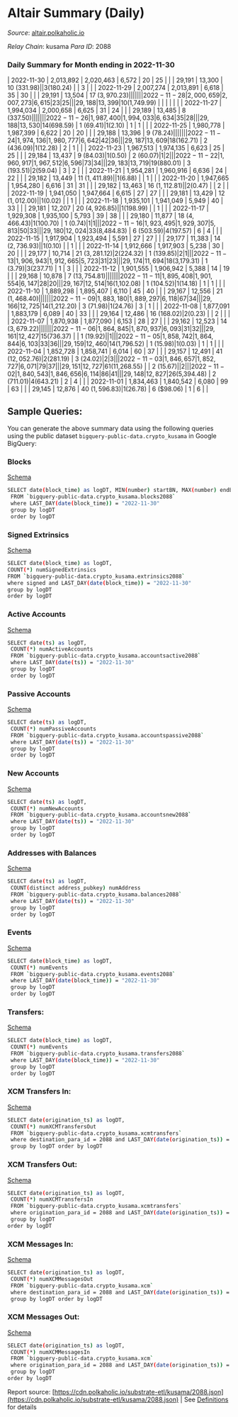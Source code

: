 # Altair Summary (Daily)

_Source_: [altair.polkaholic.io](https://altair.polkaholic.io)

*Relay Chain*: kusama
*Para ID*: 2088



### Daily Summary for Month ending in 2022-11-30


| 2022-11-30 | 2,013,892 | 2,020,463 | 6,572 | 20 | 25 |  |  | 29,191 | 13,300 | 10 ($331.98) |   | 3 ($180.24) |  | 3 |  |
| 2022-11-29 | 2,007,274 | 2,013,891 | 6,618 | 35 | 30 |  |  | 29,191 | 13,504 | 17 ($3,970.23) |   |   |  |  |  |
| 2022-11-28 | 2,000,659 | 2,007,273 | 6,615 | 23 | 25 |  |  | 29,188 | 13,399 | 10 ($1,749.99) |   |   |  |  |  |
| 2022-11-27 | 1,994,034 | 2,000,658 | 6,625 | 31 | 24 |  |  | 29,189 | 13,485 | 8 ($337.50) |   |   |  |  |  |
| 2022-11-26 | 1,987,400 | 1,994,033 | 6,634 | 35 | 28 |  |  | 29,188 | 13,530 | 14 ($698.59) | 1 ($69.41) | 1 ($2.10) | 1 | 1 |  |
| 2022-11-25 | 1,980,778 | 1,987,399 | 6,622 | 20 | 20 |  |  | 29,188 | 13,396 | 9 ($78.24) |   |   |  |  |  |
| 2022-11-24 | 1,974,136 | 1,980,777 | 6,642 | 42 | 36 |  |  | 29,187 | 13,609 | 18 ($162.71) | 2 ($436.09) | 1 ($12.28) | 2 | 1 |  |
| 2022-11-23 | 1,967,513 | 1,974,135 | 6,623 | 25 | 25 |  |  | 29,184 | 13,437 | 9 ($84.03) | 1 ($0.50) | 2 ($60.07) | 1 | 2 |  |
| 2022-11-22 | 1,960,917 | 1,967,512 | 6,596 | 73 | 34 |  |  | 29,183 | 13,719 | 19 ($880.01) | 3 ($193.51) | 2 ($59.04) | 3 | 2 |  |
| 2022-11-21 | 1,954,281 | 1,960,916 | 6,636 | 24 | 22 |  |  | 29,182 | 13,449 | 11 ($1,411.89) |   | 1 ($6.88) |  | 1 |  |
| 2022-11-20 | 1,947,665 | 1,954,280 | 6,616 | 31 | 31 |  |  | 29,182 | 13,463 | 16 ($1,112.81) |   | 2 ($0.47) |  | 2 |  |
| 2022-11-19 | 1,941,050 | 1,947,664 | 6,615 | 27 | 27 |  |  | 29,181 | 13,429 | 12 ($1,012.00) |   | 1 ($0.02) |  | 1 |  |
| 2022-11-18 | 1,935,101 | 1,941,049 | 5,949 | 40 | 33 |  |  | 29,181 | 12,207 | 20 ($4,926.85) |   | 1 ($198.99) |  | 1 |  |
| 2022-11-17 | 1,929,308 | 1,935,100 | 5,793 | 39 | 38 |  |  | 29,180 | 11,877 | 18 ($4,466.43) | 1 ($100.70) | 1 ($0.74) | 1 | 1 |  |
| 2022-11-16 | 1,923,495 | 1,929,307 | 5,813 | 50 | 33 |  |  | 29,180 | 12,024 | 33 ($8,484.83) | 6 ($503.59) | 4 ($197.57) | 6 | 4 |  |
| 2022-11-15 | 1,917,904 | 1,923,494 | 5,591 | 27 | 27 |  |  | 29,177 | 11,383 | 14 ($2,736.93) |   | 1 ($0.10) |  | 1 |  |
| 2022-11-14 | 1,912,666 | 1,917,903 | 5,238 | 30 | 20 |  |  | 29,177 | 10,714 | 21 ($3,281.12) | 2 ($224.32) | 1 ($139.85) | 2 | 1 |  |
| 2022-11-13 | 1,906,943 | 1,912,665 | 5,723 | 31 | 23 |  |  | 29,174 | 11,694 | 18 ($3,179.31) | 1 ($3.79) | 3 ($237.71) | 1 | 3 |  |
| 2022-11-12 | 1,901,555 | 1,906,942 | 5,388 | 14 | 19 |  |  | 29,168 | 10,878 | 7 ($13,754.81) |   |   |  |  |  |
| 2022-11-11 | 1,895,408 | 1,901,554 | 6,147 | 28 | 20 |  |  | 29,167 | 12,514 | 16 ($1,102.08) | 1 ($104.52) | 1 ($14.18) | 1 | 1 |  |
| 2022-11-10 | 1,889,298 | 1,895,407 | 6,110 | 45 | 40 |  |  | 29,167 | 12,556 | 21 ($1,468.40) |   |   |  |  |  |
| 2022-11-09 | 1,883,180 | 1,889,297 | 6,118 | 67 | 34 |  |  | 29,166 | 12,725 | 14 ($1,212.20) | 3 ($71.98) | 1 ($24.76) | 3 | 1 |  |
| 2022-11-08 | 1,877,091 | 1,883,179 | 6,089 | 40 | 33 |  |  | 29,164 | 12,486 | 16 ($168.02) | 2 ($0.23) |   | 2 |  |  |
| 2022-11-07 | 1,870,938 | 1,877,090 | 6,153 | 28 | 27 |  |  | 29,162 | 12,523 | 14 ($3,679.22) |   |   |  |  |  |
| 2022-11-06 | 1,864,845 | 1,870,937 | 6,093 | 31 | 32 |  |  | 29,161 | 12,427 | 15 ($736.37) |   | 1 ($19.92) |  | 1 |  |
| 2022-11-05 | 1,858,742 | 1,864,844 | 6,103 | 33 | 36 |  |  | 29,159 | 12,460 | 14 ($1,796.52) | 1 ($15.98) | 1 ($0.03) | 1 | 1 |  |
| 2022-11-04 | 1,852,728 | 1,858,741 | 6,014 | 60 | 37 |  |  | 29,157 | 12,491 | 41 ($12,052.76) | 2 ($281.19) | 3 ($24.02) | 2 | 3 |  |
| 2022-11-03 | 1,846,657 | 1,852,727 | 6,071 | 79 | 37 |  |  | 29,151 | 12,727 | 61 ($11,268.55) |   | 2 ($15.67) |  | 2 |  |
| 2022-11-02 | 1,840,543 | 1,846,656 | 6,114 | 86 | 41 |  |  | 29,148 | 12,827 | 26 ($5,394.48) | 2 ($711.01) | 4 ($643.21) | 2 | 4 |  |
| 2022-11-01 | 1,834,463 | 1,840,542 | 6,080 | 99 | 63 |  |  | 29,145 | 12,876 | 40 ($1,596.83) | 1 ($26.78) | 6 ($98.06) | 1 | 6 |  |

## Sample Queries:
You can generate the above summary data using the following queries using the public dataset `bigquery-public-data.crypto_kusama` in Google BigQuery:


### Blocks 

[Schema](https://github.com/colorfulnotion/substrate-etl/blob/main/schema/blocks.json)

```bash
SELECT date(block_time) as logDT, MIN(number) startBN, MAX(number) endBN, COUNT(*) numBlocks 
 FROM `bigquery-public-data.crypto_kusama.blocks2088`  
 where LAST_DAY(date(block_time)) = "2022-11-30" 
 group by logDT 
 order by logDT
```

### Signed Extrinsics 

[Schema](https://github.com/colorfulnotion/substrate-etl/blob/main/schema/extrinsics.json)

```bash
SELECT date(block_time) as logDT, 
COUNT(*) numSignedExtrinsics 
FROM `bigquery-public-data.crypto_kusama.extrinsics2088`  
where signed and LAST_DAY(date(block_time)) = "2022-11-30" 
group by logDT 
order by logDT
```

### Active Accounts 

[Schema](https://github.com/colorfulnotion/substrate-etl/blob/main/schema/accountsactive.json)

```bash
SELECT date(ts) as logDT, 
 COUNT(*) numActiveAccounts 
 FROM `bigquery-public-data.crypto_kusama.accountsactive2088` 
 where LAST_DAY(date(ts)) = "2022-11-30" 
 group by logDT 
 order by logDT
```

### Passive Accounts 

[Schema](https://github.com/colorfulnotion/substrate-etl/blob/main/schema/accountspassive.json)

```bash
SELECT date(ts) as logDT, 
 COUNT(*) numPassiveAccounts 
 FROM `bigquery-public-data.crypto_kusama.accountspassive2088` 
 where LAST_DAY(date(ts)) = "2022-11-30" 
 group by logDT 
 order by logDT
```

### New Accounts 

[Schema](https://github.com/colorfulnotion/substrate-etl/blob/main/schema/accountsnew.json)

```bash
SELECT date(ts) as logDT, 
 COUNT(*) numNewAccounts 
 FROM `bigquery-public-data.crypto_kusama.accountsnew2088` 
 where LAST_DAY(date(ts)) = "2022-11-30" 
 group by logDT
 order by logDT
```

### Addresses with Balances 

[Schema](https://github.com/colorfulnotion/substrate-etl/blob/main/schema/balances.json)

```bash
SELECT date(ts) as logDT,
 COUNT(distinct address_pubkey) numAddress 
 FROM `bigquery-public-data.crypto_kusama.balances2088` 
 where LAST_DAY(date(ts)) = "2022-11-30" 
 group by logDT 
 order by logDT
```

### Events 

[Schema](https://github.com/colorfulnotion/substrate-etl/blob/main/schema/events.json)

```bash
SELECT date(block_time) as logDT, 
 COUNT(*) numEvents 
 FROM `bigquery-public-data.crypto_kusama.events2088` 
 where LAST_DAY(date(block_time)) = "2022-11-30" 
 group by logDT 
 order by logDT
```

### Transfers:

[Schema](https://github.com/colorfulnotion/substrate-etl/blob/main/schema/transfers.json)

```bash
SELECT date(block_time) as logDT, 
 COUNT(*) numEvents 
 FROM `bigquery-public-data.crypto_kusama.transfers2088` 
 where LAST_DAY(date(block_time)) = "2022-11-30" 
 group by logDT 
 order by logDT
```

### XCM Transfers In: 

[Schema](https://github.com/colorfulnotion/substrate-etl/blob/main/schema/xcmtransfers.json)

```bash
SELECT date(origination_ts) as logDT, 
 COUNT(*) numXCMTransfersOut 
 FROM `bigquery-public-data.crypto_kusama.xcmtransfers` 
 where destination_para_id = 2088 and LAST_DAY(date(origination_ts)) = "2022-11-30" 
 group by logDT order by logDT
```

### XCM Transfers Out: 

[Schema](https://github.com/colorfulnotion/substrate-etl/blob/main/schema/xcmtransfers.json)

```bash
SELECT date(origination_ts) as logDT, 
 COUNT(*) numXCMTransfersIn 
 FROM `bigquery-public-data.crypto_kusama.xcmtransfers` 
 where origination_para_id = 2088 and LAST_DAY(date(origination_ts)) = "2022-11-30" 
 group by logDT 
order by logDT
```

### XCM Messages In: 

[Schema](https://github.com/colorfulnotion/substrate-etl/blob/main/schema/xcm.json)

```bash
SELECT date(origination_ts) as logDT, 
 COUNT(*) numXCMMessagesOut 
 FROM `bigquery-public-data.crypto_kusama.xcm` 
 where destination_para_id = 2088 and LAST_DAY(date(origination_ts)) = "2022-11-30" 
 group by logDT order by logDT
```

### XCM Messages Out: 

[Schema](https://github.com/colorfulnotion/substrate-etl/blob/main/schema/xcm.json)

```bash
SELECT date(origination_ts) as logDT, 
 COUNT(*) numXCMMessagesIn 
 FROM `bigquery-public-data.crypto_kusama.xcm` 
 where origination_para_id = 2088 and LAST_DAY(date(origination_ts)) = "2022-11-30" 
 group by logDT 
order by logDT
```


Report source: [https://cdn.polkaholic.io/substrate-etl/kusama/2088.json](https://cdn.polkaholic.io/substrate-etl/kusama/2088.json) | See [Definitions](/DEFINITIONS.md) for details

